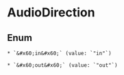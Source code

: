 
# AudioDirection

## Enum


    * `&#x60;in&#x60;` (value: `"in"`)

    * `&#x60;out&#x60;` (value: `"out"`)



